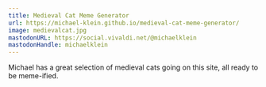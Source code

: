 ```yaml
---
title: Medieval Cat Meme Generator
url: https://michael-klein.github.io/medieval-cat-meme-generator/
image: medievalcat.jpg
mastodonURL: https://social.vivaldi.net/@michaelklein
mastodonHandle: michaelklein
---
```


Michael has a great selection of medieval cats going on this site, all ready to be meme-ified.
